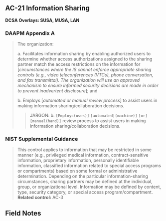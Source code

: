 
## AC-21 Information Sharing
**DCSA Overlays: SUSA, MUSA, LAN**

### DAAPM Appendix A
>The organization:
>
>a. Facilitates information sharing by enabling authorized users to determine whether access authorizations assigned to the sharing partner match the access restrictions on the information for [*circumstances where the IS cannot enforce appropriate sharing controls (e.g., video teleconferences (VTCs), phone conversation, and fax transmittal). The organization will use an approved mechanism to ensure informed security decisions are made in order to prevent inadvertent disclosure*]; and
>
>b. Employs [*automated or manual review process*] to assist users in making information sharing/collaboration decisions.
>>JARGON: 
>>b. `[Employs(uses)]` `[automated|(machine)]` `[or]` `[manual(hand)]` review process to assist users in making information sharing/collaboration decisions.

### NIST Supplemental Guidance
>This control applies to information that may be restricted in some manner (e.g., privileged medical information, contract-sensitive information, proprietary information, personally identifiable information, classified information related to special access programs or compartments) based on some formal or administrative determination. Depending on the particular information-sharing circumstances, sharing partners may be defined at the individual, group, or organizational level. Information may be defined by content, type, security category, or special access program/compartment. 
>**Related control:** AC-3

## Field Notes

